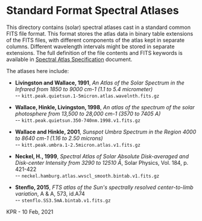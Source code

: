 # Standard Format Spectral Atlases

This directory contains (solar) spectral atlases cast in a standard common FITS file format.
This format stores the atlas data in binary table extensions of the FITS files, with different components of the atlas kept in separate columns. 
Different wavelength intervals might be stored in separate extensions. The full definition of the file contents and FITS keywords is available in
[Spectral Atlas Specification](https://github.com/kreardon/solaratlas/blob/main/Spectral_Atlas_Specification.20201211.pdf) document.

The atlases here include:

* **Livingston and Wallace, 1991**, *An Atlas of the Solar Spectrum in the Infrared from 1850 to 9000 cm-1 (1.1 to 5.4 micrometer)*<BR>
-- `kitt.peak.quietsun.1-5micron.atlas.wavelnth.fits.gz`

* **Wallace, Hinkle, Livingston, 1998**, *An atlas of the spectrum of the solar photosphere from 13,500 to 28,000 cm-1 (3570 to 7405 A)*<BR>
-- `kitt.peak.quietsun.350-740nm.1998.v1.fits.gz`

* **Wallace and Hinkle, 2001**, *Sunspot Umbra Spectrum in the Region 4000 to 8640 cm-1 (1.16 to 2.50 microns)*<BR>
-- `kitt.peak.umbra.1-2.5micron.atlas.v1.fits.gz`

* **Neckel, H., 1999**, *Spectral Atlas of Solar Absolute Disk-averaged and Disk-center Intensity from 3290 to 12510 Å*, Solar Physics, Vol. 184, p. 421-422<BR>
-- `neckel.hamburg.atlas.wvscl_smooth.bintab.v1.fits.gz`

* **Stenflo, 2015**, *FTS atlas of the Sun's spectrally resolved center-to-limb variation*, A & A, 573, id.A74<BR>
-- `stenflo.SS3.5mA.bintab.v1.fits.gz`


KPR - 10 Feb, 2021
